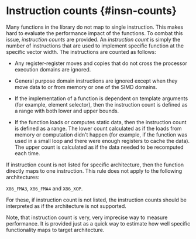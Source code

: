 Instruction counts {#insn-counts}
==================

Many functions in the library do not map to single instruction. This makes hard
to evaluate the performance impact of the functions. To combat this issue,
_instruction counts_ are provided. An _instruction count_ is simply the number
of instructions that are used to implement specific function at the specific
vector width. The instructions are counted as follows:

 - Any register-register moves and copies that do not cross the processor
 execution domains are ignored.

 - General purpose domain instructions are ignored except when they move data
 to or from memory or one of the SIMD domains.

 - If the implementation of a function is dependent on template arguments (for
 example, element selector), then the instruction count is defined as a range
 with both lower and upper bounds.

 - If the function loads or computes static data, then the instruction count is
 defined as a range. The lower count calculated as if the loads from memory or
 computation didn't happen (for example, if the function was used in a small
 loop and there were enough registers to cache the data). The upper count is
 calculated as if the data needed to be recomputed each time.

If instruction count is not listed for specific architecture, then the function
directly maps to one instruction. This rule does not apply to the following
architectures:

`X86_FMA3`, `X86_FMA4` and `X86_XOP`.

For these, if instruction count is not listed, the instruction counts
should be interpreted as if the architecture is not supported.

Note, that instruction count is very, very imprecise way to measure
performance. It is provided just as a quick way to estimate how well specific
functionality maps to target architecture.
